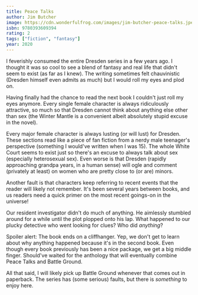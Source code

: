 ```yaml
---
title: Peace Talks
author: Jim Butcher
image: https://cdn.wonderfulfrog.com/images/jim-butcher-peace-talks.jpeg
isbn: 9780393609394
rating: 2
tags: ["fiction", "fantasy"]
year: 2020
---
```


I feverishly consumed the entire Dresden series in a few years ago. I thought it was so cool to see a blend of fantasy and real life that didn't seem to exist (as far as I knew). The writing sometimes felt chauvinistic (Dresden himself even admits as much) but I would roll my eyes and plod on.

Having finally had the chance to read the next book I couldn't just roll my eyes anymore. Every single female character is always ridiculously attractive, so much so that Dresden cannot think about anything else other than sex (the Winter Mantle is a convenient albeit absolutely stupid excuse in the novel).

Every major female character is always lusting (or will lust) for Dresden. These sections read like a piece of fan fiction from a nerdy male teenager's perspective (something I would've written when I was 15). The whole White Court seems to exist just so there's an excuse to always talk about sex (especially heterosexual sex). Even worse is that Dresden (rapidly approaching grandpa years, in a human sense) will ogle and comment (privately at least) on women who are pretty close to (or are) minors.

Another fault is that characters keep referring to recent events that the reader will likely not remember. It's been several years between books, and us readers need a quick primer on the most recent goings-on in the universe!

Our resident investigator didn't do much of anything. He aimlessly stumbled around for a while until the plot plopped onto his lap. What happened to our plucky detective who went looking for clues? Who did _anything_?

Spoiler alert: The book ends on a cliffhanger. Yep, we don't get to learn about why anything happened because it's in the second book. Even though every book previously has been a nice package, we get a big middle finger. Should've waited for the anthology that will eventually combine Peace Talks and Battle Ground.

All that said, I will likely pick up Battle Ground whenever that comes out in paperback. The series has (some serious) faults, but there is _something_ to enjoy here.
